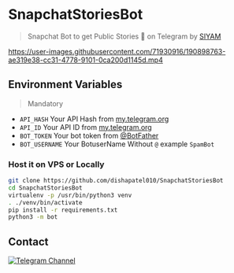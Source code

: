 # SnapchatStoriesBot
> Snapchat Bot to get Public Stories 👻 on Telegram by [SIYAM](https://t.me/siyamahmed76)

https://user-images.githubusercontent.com/71930916/190898763-ae319e38-cc31-4778-9101-0ca200d1145d.mp4

## Environment Variables
> Mandatory 
- `API_HASH` Your API Hash from [my.telegram.org](https://my.telegram.org)
- `API_ID` Your API ID from [my.telegram.org](https://my.telegram.org)
- `BOT_TOKEN` Your bot token from [@BotFather](https://telegram.dog/BotFather)
- `BOT_USERNAME` Your BotuserName Without `@` example `SpamBot`

### Host it on VPS or Locally

```sh
git clone https://github.com/dishapatel010/SnapchatStoriesBot
cd SnapchatStoriesBot
virtualenv -p /usr/bin/python3 venv
. ./venv/bin/activate
pip install -r requirements.txt
python3 -m bot
```
## Contact

[![Telegram Channel](https://img.shields.io/static/v1?label=Join&message=Telegram%20Channel&color=blueviolet&style=for-the-badge&logo=telegram&logoColor=violet)](https://t.me/siyamahmed76)
